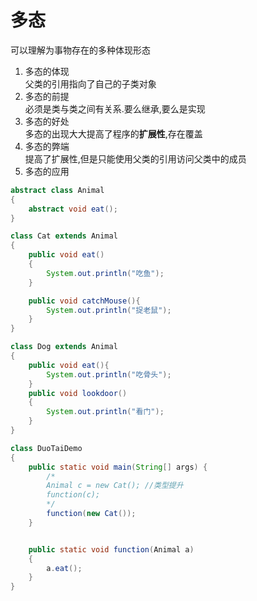 # 多态
可以理解为事物存在的多种体现形态

1. 多态的体现<br>
父类的引用指向了自己的子类对象
2. 多态的前提<br>
必须是类与类之间有关系.要么继承,要么是实现
3. 多态的好处<br>
多态的出现大大提高了程序的**扩展性**,存在覆盖
4. 多态的弊端<br>
提高了扩展性,但是只能使用父类的引用访问父类中的成员
5. 多态的应用

```java
abstract class Animal
{
    abstract void eat();
}

class Cat extends Animal
{
    public void eat()
    {
        System.out.println("吃鱼");
    }

    public void catchMouse(){
        System.out.println("捉老鼠");
    }
}

class Dog extends Animal
{
    public void eat(){
        System.out.println("吃骨头");
    }
    public void lookdoor()
    {
        System.out.println("看门");
    }
}

class DuoTaiDemo
{
    public static void main(String[] args) {
        /*
        Animal c = new Cat(); //类型提升
        function(c);
        */
        function(new Cat());
    }


    public static void function(Animal a)
    {
        a.eat();
    }
}

```
